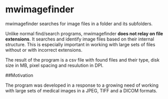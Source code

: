 # mwimagefinder

mwimagefinder searches for image files in a folder and its subfolders.

Unlike normal find/search programs, mwimagefinder **does not relay on file extensions**. It searches and identify image files based on their internal structure. This is especially important in working with large sets of files without or with incorrect extensions. 

The result of the program is a csv file with found files and their type, disk size in MB, pixel spacing and resulution in DPI.

##Motivation

The program was developed in a response to a growing need of working with large sets of medical images in a JPEG, TIFF and a DICOM formats. 



